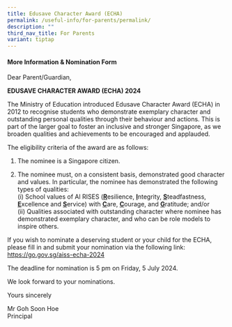 ```yaml
---
title: Edusave Character Award (ECHA)
permalink: /useful-info/for-parents/permalink/
description: ""
third_nav_title: For Parents
variant: tiptap
---
```

<h4><strong>More Information &amp; Nomination Form</strong></h4>
<p>Dear Parent/Guardian,</p>
<p><strong>EDUSAVE CHARACTER AWARD (ECHA) 2024</strong>
</p>
<p>The Ministry of Education introduced Edusave Character Award (ECHA) in
2012 to recognise students who demonstrate exemplary character and outstanding
personal qualities through their behaviour and actions. This is part of
the larger goal to foster an inclusive and stronger Singapore, as we broaden
qualities and achievements to be encouraged and applauded.</p>
<p>The eligibility criteria of the award are as follows:</p>
<ol>
<li>
<p>The nominee is a Singapore citizen.</p>
</li>
<li>
<p>The nominee must, on a consistent basis, demonstrated good character and
values. In particular, the nominee has demonstrated the following types
of qualities:
<br>(i) School values of Al RISES (<strong><u>R</u></strong>esilience, <strong><u>I</u></strong>ntegrity, <strong><u>S</u></strong>teadfastness, <strong><u>E</u></strong>xcellence
and <strong><u>S</u></strong>ervice) with <strong><u>C</u></strong>are, <strong><u>C</u></strong>ourage,
and <strong><u>G</u></strong>ratitude; and/or
<br>(ii) Qualities associated with outstanding character where nominee has
demonstrated exemplary character, and who can be role models to inspire
others.</p>
</li>
</ol>
<p>If you wish to nominate a deserving student or your child for the ECHA,
please fill in and submit your nomination via the following link: <a href="https://go.gov.sg/aiss-echa-2024" rel="noopener noreferrer nofollow" target="_blank">https://go.gov.sg/aiss-echa-2024</a>
</p>
<p>The deadline for nomination is 5 pm on Friday, 5 July 2024.</p>
<p>We look forward to your nominations.</p>
<p>Yours sincerely</p>
<p>Mr Goh Soon Hoe
<br>Principal</p>